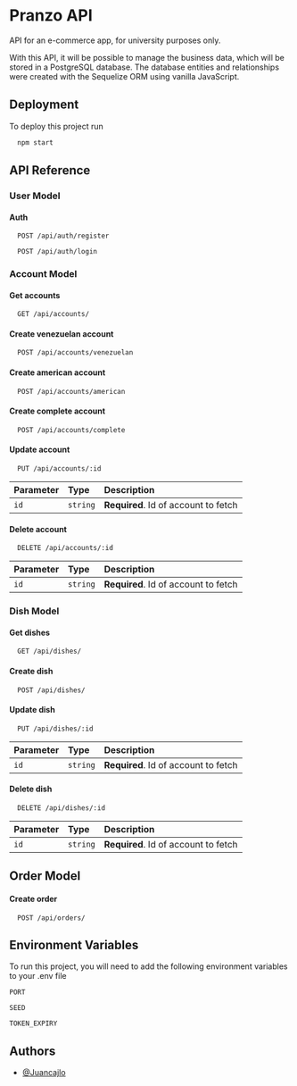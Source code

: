 
# Pranzo API

API for an e-commerce app, for university purposes only.

With this API, it will be possible to manage the business data, 
which will be stored in a PostgreSQL database. 
The database entities and relationships were created with the 
Sequelize ORM using vanilla JavaScript. 

## Deployment

To deploy this project run

```bash
  npm start
```


## API Reference

### User Model
#### Auth

```http
  POST /api/auth/register
```
```http
  POST /api/auth/login
```
### Account Model
#### Get accounts

```http
  GET /api/accounts/
```

#### Create venezuelan account

```http
  POST /api/accounts/venezuelan
```

#### Create american account

```http
  POST /api/accounts/american
```

#### Create complete account

```http
  POST /api/accounts/complete
```

#### Update account

```http
  PUT /api/accounts/:id
```

| Parameter | Type     | Description                          |
| :-------- | :------- | :--------------------------------    |
| `id`      | `string` | **Required**. Id of account to fetch |


#### Delete account

```http
  DELETE /api/accounts/:id
```

| Parameter | Type     | Description                          |
| :-------- | :------- | :--------------------------------    |
| `id`      | `string` | **Required**. Id of account to fetch |

### Dish Model 
#### Get dishes

```http
  GET /api/dishes/
```

#### Create dish

```http
  POST /api/dishes/
```

#### Update dish

```http
  PUT /api/dishes/:id
```

| Parameter | Type     | Description                          |
| :-------- | :------- | :--------------------------------    |
| `id`      | `string` | **Required**. Id of account to fetch |


#### Delete dish

```http
  DELETE /api/dishes/:id
```

| Parameter | Type     | Description                          |
| :-------- | :------- | :--------------------------------    |
| `id`      | `string` | **Required**. Id of account to fetch |


## Order Model
#### Create order

```http
  POST /api/orders/
```

## Environment Variables

To run this project, you will need to add the following environment variables to your .env file

`PORT`

`SEED`

`TOKEN_EXPIRY`


## Authors

- [@Juancajlo](https://www.github.com/Juancajlo)

